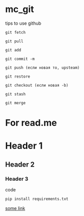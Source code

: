 # mc_git
tips to use github

```
git fetch
```
```
git pull
```
```
git add
```
```
git commit -m
```
```
git push (если новая то, upsteam)
```
```
git restore
```
```
git checkout (если новая -b)
```
```
git stash
```
```
git merge
```

# For read.me

# Header 1

## Header 2

### Header 3

code

```
pip install requirements.txt
```

[some link](https://www.google.com/)
